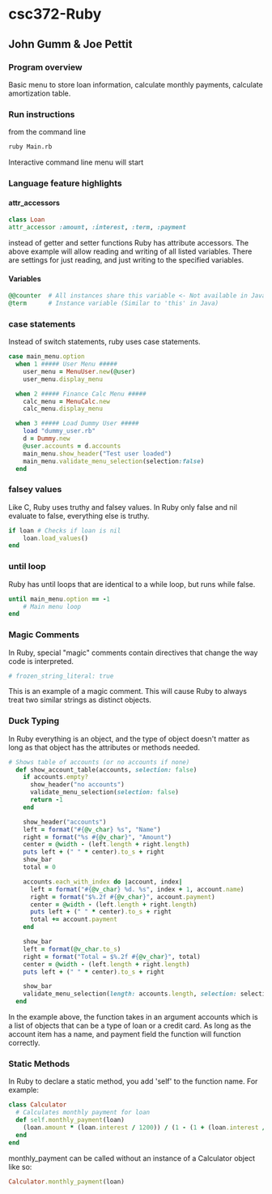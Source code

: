 # csc372-Ruby

## John Gumm & Joe Pettit

### Program overview

Basic menu to store loan information, calculate monthly payments, calculate amortization table.

### Run instructions

from the command line

```bash
ruby Main.rb
```

Interactive command line menu will start

### Language feature highlights

#### attr_accessors

```ruby
class Loan 
attr_accessor :amount, :interest, :term, :payment
```

instead of getter and setter functions Ruby has attribute accessors. The above example will allow reading and writing of all listed variables. There are settings for just reading, and just writing to the specified variables.

#### Variables

```Ruby
@@counter  # All instances share this variable <- Not available in Java
@term      # Instance variable (Similar to 'this' in Java)
```

### case statements

Instead of switch statements, ruby uses case statements.

```ruby
case main_menu.option
  when 1 ##### User Menu #####
    user_menu = MenuUser.new(@user)
    user_menu.display_menu

  when 2 ##### Finance Calc Menu #####
    calc_menu = MenuCalc.new
    calc_menu.display_menu

  when 3 ##### Load Dummy User #####
    load "dummy_user.rb"
    d = Dummy.new
    @user.accounts = d.accounts
    main_menu.show_header("Test user loaded")
    main_menu.validate_menu_selection(selection:false)
  end
```

### falsey values

Like C, Ruby uses truthy and falsey values. In Ruby only false and nil evaluate to false, everything else is truthy.

```ruby
if loan # Checks if loan is nil 
    loan.load_values()
end 
```

### until loop

Ruby has until loops that are identical to a while loop, but runs while false.

```ruby
until main_menu.option == -1
    # Main menu loop
end
```

### Magic Comments

In Ruby, special "magic" comments contain directives that change the way code is interpreted.

```ruby
# frozen_string_literal: true
```

This is an example of a magic comment. This will cause Ruby to always treat two similar strings as distinct objects.

### Duck Typing

In Ruby everything is an object, and the type of object doesn't matter as long as that object has the attributes or methods needed.

```ruby
# Shows table of accounts (or no accounts if none)
  def show_account_table(accounts, selection: false)
    if accounts.empty?
      show_header("no accounts")
      validate_menu_selection(selection: false)
      return -1
    end

    show_header("accounts")
    left = format("#{@v_char} %s", "Name")
    right = format("%s #{@v_char}", "Amount")
    center = @width - (left.length + right.length)
    puts left + (" " * center).to_s + right
    show_bar
    total = 0

    accounts.each_with_index do |account, index|
      left = format("#{@v_char} %d. %s", index + 1, account.name)
      right = format("$%.2f #{@v_char}", account.payment)
      center = @width - (left.length + right.length)
      puts left + (" " * center).to_s + right
      total += account.payment
    end

    show_bar
    left = format(@v_char.to_s)
    right = format("Total = $%.2f #{@v_char}", total)
    center = @width - (left.length + right.length)
    puts left + (" " * center).to_s + right

    show_bar
    validate_menu_selection(length: accounts.length, selection: selection)
  end

```

In the example above, the function takes in an argument accounts which is a list of objects that can be a type of loan or a credit card. As long as the account item has a name, and payment field the function will function correctly.

### Static Methods

In Ruby to declare a static method, you add 'self' to the function name. For example:

```Ruby
class Calculator
  # Calculates monthly payment for loan
  def self.monthly_payment(loan)
    (loan.amount * (loan.interest / 1200)) / (1 - (1 + (loan.interest / 1200))**-loan.term)
  end
end 
```

monthly_payment can be called without an instance of a Calculator object like so:

``` Ruby
Calculator.monthly_payment(loan)
```